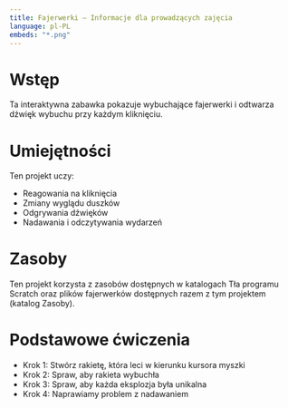 ```yaml
---
title: Fajerwerki — Informacje dla prowadzących zajęcia
language: pl-PL
embeds: "*.png"
---
```


# Wstęp
Ta interaktywna zabawka pokazuje wybuchające fajerwerki i odtwarza dźwięk wybuchu przy każdym kliknięciu.

# Umiejętności

Ten projekt uczy:

* Reagowania na kliknięcia
* Zmiany wyglądu duszków
* Odgrywania dźwięków
* Nadawania i odczytywania wydarzeń

# Zasoby
Ten projekt korzysta z zasobów dostępnych w katalogach Tła programu Scratch oraz plików fajerwerków dostępnych razem z tym projektem (katalog Zasoby).

# Podstawowe ćwiczenia
* Krok 1: Stwórz rakietę, która leci w kierunku kursora myszki
* Krok 2: Spraw, aby rakieta wybuchła
* Krok 3: Spraw, aby każda eksplozja była unikalna
* Krok 4: Naprawiamy problem z nadawaniem

